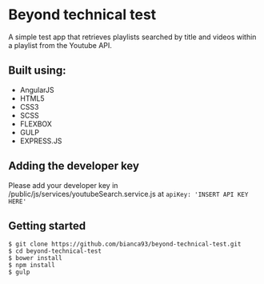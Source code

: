 # Beyond technical test
A simple test app that retrieves playlists searched by title and videos within a playlist from the Youtube API.

## Built using: 
* AngularJS
* HTML5
* CSS3
* SCSS
* FLEXBOX
* GULP
* EXPRESS.JS

## Adding the developer key
Please add your developer key in /public/js/services/youtubeSearch.service.js
at `apiKey: 'INSERT API KEY HERE'`

## Getting started

    $ git clone https://github.com/bianca93/beyond-technical-test.git
    $ cd beyond-technical-test
    $ bower install
    $ npm install
    $ gulp